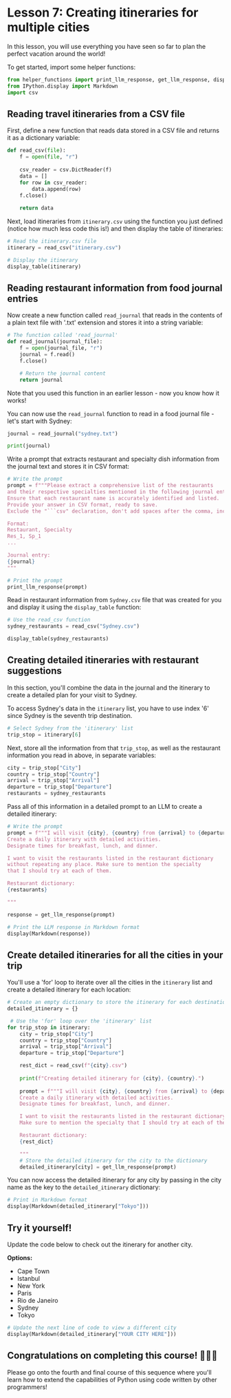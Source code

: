# Lesson 7: Creating itineraries for multiple cities

In this lesson, you will use everything you have seen so far to plan the perfect vacation around the world!

To get started, import some helper functions:


```python
from helper_functions import print_llm_response, get_llm_response, display_table
from IPython.display import Markdown
import csv
```

## Reading travel itineraries from a CSV file

First, define a new function that reads data stored in a CSV file and returns it as a dictionary variable:


```python
def read_csv(file):
    f = open(file, "r")
    
    csv_reader = csv.DictReader(f)
    data = []
    for row in csv_reader:
        data.append(row)
    f.close()
    
    return data
```

Next, load itineraries from `itinerary.csv` using the function you just defined (notice how much less code this is!) and then display the table of itineraries:


```python
# Read the itinerary.csv file
itinerary = read_csv("itinerary.csv")

# Display the itinerary
display_table(itinerary)
```

## Reading restaurant information from food journal entries

Now create a new function called `read_journal` that reads in the contents of a plain text file with '.txt' extension and stores it into a string variable:


```python
# The function called 'read_journal'
def read_journal(journal_file):
    f = open(journal_file, "r")
    journal = f.read() 
    f.close()

    # Return the journal content
    return journal
```

Note that you used this function in an earlier lesson - now you know how it works!

You can now use the `read_journal` function to read in a food journal file - let's start with Sydney:


```python
journal = read_journal("sydney.txt")

print(journal)
```

Write a prompt that extracts restaurant and specialty dish information from the journal text and stores it in CSV format:


```python
# Write the prompt
prompt = f"""Please extract a comprehensive list of the restaurants 
and their respective specialties mentioned in the following journal entry. 
Ensure that each restaurant name is accurately identified and listed. 
Provide your answer in CSV format, ready to save. 
Exclude the "```csv" declaration, don't add spaces after the comma, include column headers.

Format:
Restaurant, Specialty
Res_1, Sp_1
...

Journal entry:
{journal}
"""

# Print the prompt
print_llm_response(prompt)
```

Read in restaurant information from `Sydney.csv` file that was created for you and display it using the `display_table` function:


```python
# Use the read_csv function
sydney_restaurants = read_csv("Sydney.csv")

display_table(sydney_restaurants)
```

## Creating detailed itineraries with restaurant suggestions

In this section, you'll combine the data in the journal and the itinerary to create a detailed plan for your visit to Sydney. 

To access Sydney's data in the ```itinerary``` list, you have to use index '6' since Sydney is the seventh trip destination.


```python
# Select Sydney from the 'itinerary' list
trip_stop = itinerary[6]
```

Next, store all the information from that ```trip_stop```, as well as the restaurant information you read in above, in separate variables:


```python
city = trip_stop["City"]
country = trip_stop["Country"]
arrival = trip_stop["Arrival"]
departure = trip_stop["Departure"]
restaurants = sydney_restaurants
```

Pass all of this information in a detailed prompt to an LLM to create a detailed itinerary:


```python
# Write the prompt
prompt = f"""I will visit {city}, {country} from {arrival} to {departure}. 
Create a daily itinerary with detailed activities. 
Designate times for breakfast, lunch, and dinner. 

I want to visit the restaurants listed in the restaurant dictionary 
without repeating any place. Make sure to mention the specialty
that I should try at each of them.

Restaurant dictionary:
{restaurants}

"""

response = get_llm_response(prompt)

# Print the LLM response in Markdown format
display(Markdown(response))
```

## Create detailed itineraries for all the cities in your trip

You'll use a 'for' loop to iterate over all the cities in the ```itinerary``` list and create a detailed itinerary for each location:


```python
# Create an empty dictionary to store the itinerary for each destination
detailed_itinerary = {}

 # Use the 'for' loop over the 'itinerary' list   
for trip_stop in itinerary:
    city = trip_stop["City"]
    country = trip_stop["Country"]
    arrival = trip_stop["Arrival"]
    departure = trip_stop["Departure"]

    rest_dict = read_csv(f"{city}.csv")
    
    print(f"Creating detailed itinerary for {city}, {country}.")
    
    prompt = f"""I will visit {city}, {country} from {arrival} to {departure}. 
    Create a daily itinerary with detailed activities. 
    Designate times for breakfast, lunch, and dinner. 

    I want to visit the restaurants listed in the restaurant dictionary without repeating any place.
    Make sure to mention the specialty that I should try at each of them.

    Restaurant dictionary:
    {rest_dict}

    """
    # Store the detailed itinerary for the city to the dictionary
    detailed_itinerary[city] = get_llm_response(prompt)
```

You can now access the detailed itinerary for any city by passing in the city name as the key to the `detailed_itinerary` dictionary:


```python
# Print in Markdown format
display(Markdown(detailed_itinerary["Tokyo"]))
```

## Try it yourself! 

Update the code below to check out the itinerary for another city. 

**Options:**
- Cape Town
- Istanbul
- New York
- Paris
- Rio de Janeiro
- Sydney
- Tokyo


```python
# Update the next line of code to view a different city
display(Markdown(detailed_itinerary["YOUR CITY HERE"]))
```

## Congratulations on completing this course! 🎉🎉🎉

Please go onto the fourth and final course of this sequence where you'll learn how to extend the capabilities of Python using code written by other programmers!
